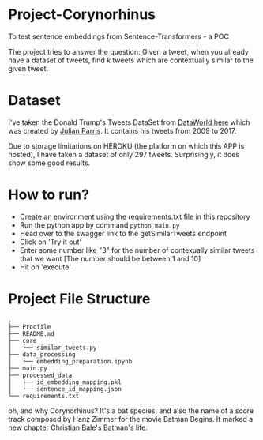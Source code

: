 # Project-Corynorhinus
To test sentence embeddings from Sentence-Transformers - a POC

The project tries to answer the question: Given a tweet, when you already have a dataset of tweets, find _k_ tweets which are contextually similar to the given tweet.

# Dataset

I've taken the Donald Trump's Tweets DataSet from [DataWorld here](https://data.world/lovesdata/trump-tweets-5-4-09-12-5-16) which was created by [Julian Parris](https://data.world/lovesdata). It contains his tweets from 2009 to 2017.

Due to storage limitations on HEROKU (the platform on which this APP is hosted), I have taken a dataset of only 297 tweets. Surprisingly, it does show some good results.

# How to run?

+ Create an environment using the requirements.txt file in this repository
+ Run the python app by command `python main.py`
+ Head over to the swagger link to the getSimilarTweets endpoint
+ Click on 'Try it out'
+ Enter some number like "3" for the number of contexually similar tweets that we want [The number should be between 1 and 10]
+ Hit on 'execute'

# Project File Structure

```
.
├── Procfile
├── README.md
├── core
│   └── similar_tweets.py
├── data_processing
│   └── embedding_preparation.ipynb
├── main.py
├── processed_data
│   ├── id_embedding_mapping.pkl
│   └── sentence_id_mapping.json
└── requirements.txt
```

oh, and why Corynorhinus? It's a bat species, and also the name of a score track composed by Hanz Zimmer for the movie Batman Begins. It marked a new chapter Christian Bale's Batman's life.
